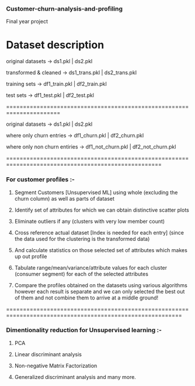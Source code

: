### Customer-churn-analysis-and-profiling
Final year project

Dataset description
==========================

original datasets        -> ds1.pkl          | ds2.pkl 

transformed & cleaned    -> ds1_trans.pkl    | ds2_trans.pkl 

training sets            -> df1_train.pkl    | df2_train.pkl 

test sets                -> df1_test.pkl     | df2_test.pkl 

======================================================================

original datasets               -> ds1.pkl           | ds2.pkl 

where only churn entries        -> df1_churn.pkl     | df2_churn.pkl 

where only non churn entiries   -> df1_not_churn.pkl | df2_not_churn.pkl 

====================================================================================================

### For customer profiles :-

1. Segment Customers [Unsupervised ML] using whole (excluding the churn column) as well as parts of dataset

2. Identify set of attributes for which we can obtain distinctive scatter plots

3. Eliminate outliers if any (clusters with very low member count)

4. Cross reference actual dataset [Index is needed for each entry] (since the data used for the clustering is the transformed data)

5. And calculate statistics on those selected set of attributes which makes up out profile

6. Tabulate range/mean/variance/attribute values for each cluster (consumer segment) for each of the selected attributes

7. Compare the profiles obtained on the datasets using various algorithms however each result is separate and we can only selected the best out of them and not combine them to arrive at a middle ground!

 ==========================================================================================================

### Dimentionality reduction for Unsupervised learning :- 

1. PCA

2. Linear discriminant analysis

3. Non-negative Matrix Factorization

4. Generalized discriminant analysis and many more. 
 

 


 

 

 


 

 
